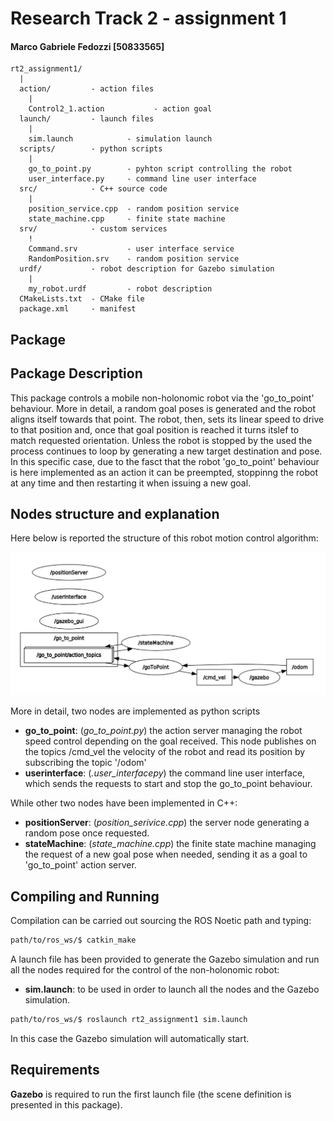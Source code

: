 # Research Track 2 - assignment 1

#### Marco Gabriele Fedozzi [50833565]

```
rt2_assignment1/
  |
  action/         - action files
    |
    Control2_1.action           - action goal
  launch/         - launch files
    |
    sim.launch            - simulation launch
  scripts/        - python scripts
    |
    go_to_point.py        - pyhton script controlling the robot
    user_interface.py     - command line user interface
  src/            - C++ source code
    |
    position_service.cpp  - random position service
    state_machine.cpp     - finite state machine
  srv/            - custom services
    !
    Command.srv           - user interface service
    RandomPosition.srv    - random position service
  urdf/           - robot description for Gazebo simulation
    |
    my_robot.urdf         - robot description
  CMakeLists.txt  - CMake file
  package.xml     - manifest
```
## Package 

## Package Description

This package controls a mobile non-holonomic robot via the 'go_to_point' behaviour. More in detail, a random goal poses is generated and the robot aligns itself towards that point. The robot, then, sets its linear speed to drive to that position and, once that goal position is reached it turns itslef to match requested orientation. 
Unless the robot is stopped by the used the process continues to loop by generating a new target destination and pose.
In this specific case, due to the fasct that the robot 'go_to_point' behaviour is here implemented as an action it can be preempted, stoppinng the robot at any time and then restarting it when issuing a new goal.

## Nodes structure and explanation

Here below is reported the structure of this robot motion control algorithm:

![package_tree](rt2_action.png)

More in detail, two nodes are implemented as python scripts
- **go_to_point**: (*go_to_point.py*) the action server managing the robot speed control depending on the goal received. This node publishes on the topics /cmd_vel the velocity of the robot and read its position by subscribing the topic '/odom' 
- **userinterface**: (*.user_interfacepy*)  the command line user interface, which sends the requests to start and stop the go_to_point behaviour.

While other two nodes have been implemented in C++:
- **positionServer**: (*position_serivice.cpp*) the server node generating a random pose once requested.
- **stateMachine**:  (*state_machine.cpp*) the finite state machine managing the request of a new goal pose when needed, sending it as a goal to 'go_to_point' action server.


## Compiling and Running

Compilation can be carried out sourcing the ROS Noetic path and typing:

```bash
path/to/ros_ws/$ catkin_make
```

A launch file has been provided to generate the Gazebo simulation and run all the nodes required for the control of the non-holonomic robot:
- **sim.launch**: to be used in order to launch all the nodes and the Gazebo simulation.
```bash
path/to/ros_ws/$ roslaunch rt2_assignment1 sim.launch
```
In this case the Gazebo simulation will automatically start.

## Requirements

**Gazebo** is required to run the first launch file (the scene definition is presented in this package).
